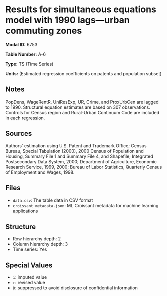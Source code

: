 # Results for simultaneous equations model with 1990 lags&#8212;urban commuting zones

**Modal ID:** 6753

**Table Number:** A-6

**Type:** TS (Time Series)

**Units:** (Estimated regression coefficients on patents and population subset)

## Notes

PopDens, WageRentR, UniResExp, UR, Crime, and ProxUrbCen are lagged to 1990. Structural equation estimates are based on 307 observations. Controls for Census region and Rural-Urban Continuum Code are included in each regression.

## Sources

Authors' estimation using U.S. Patent and Trademark Office; Census Bureau, Special Tabulation (2000), 2000 Census of Population and Housing, Summary File 1 and Summary File 4, and Shapefile; Integrated Postsecondary Data System, 2000; Department of Agriculture, Economic Research Service, 1999, 2000; Bureau of Labor Statistics, Quarterly Census of Employment and Wages, 1998.

## Files

- `data.csv`: The table data in CSV format
- `croissant_metadata.json`: ML Croissant metadata for machine learning applications

## Structure

- Row hierarchy depth: 2
- Column hierarchy depth: 3
- Time series: Yes

## Special Values

- `i`: imputed value
- `r`: revised value
- `D`: suppressed to avoid disclosure of confidential information
